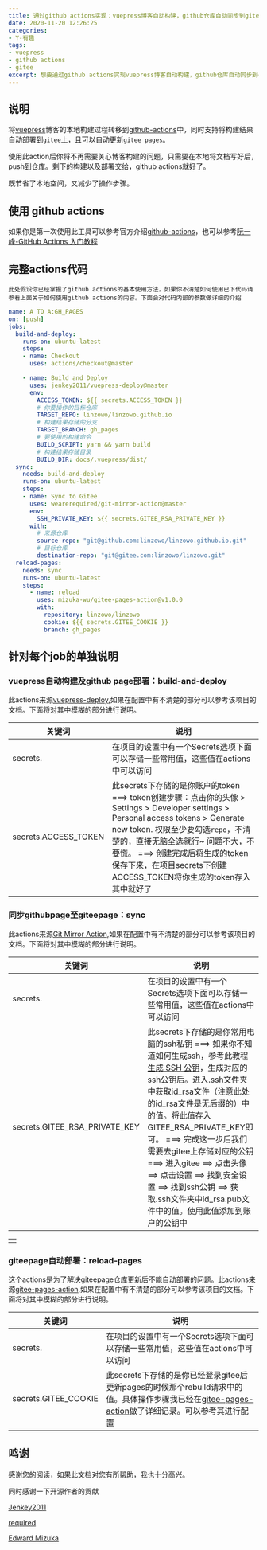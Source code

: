 ```yaml
---
title: 通过github actions实现：vuepress博客自动构建，github仓库自动同步到gitee，giteepage自动部署
date: 2020-11-20 12:26:25
categories:
- Y-有趣
tags:
- vuepress
- github actions
- gitee
excerpt: 想要通过github actions实现vuepress博客自动构建，github仓库自动同步到gitee，giteepage自动部署吗，那就进来看看吧。
---
```


## 说明

将[vuepress](https://www.vuepress.cn/)博客的本地构建过程转移到[github-actions](https://github.com/features/actions)中，同时支持将构建结果自动部署到`gitee`上，且可以自动更新`gitee pages`。

使用此action后你将不再需要关心博客构建的问题，只需要在本地将文档写好后，push到仓库。剩下的构建以及部署交给，github actions就好了。

既节省了本地空间，又减少了操作步骤。



## 使用 github actions

如果你是第一次使用此工具可以参考官方介绍[github-actions](https://github.com/features/actions)，也可以参考[阮一峰-GitHub Actions 入门教程](http://www.ruanyifeng.com/blog/2019/09/getting-started-with-github-actions.html)



## 完整actions代码

`此处假设你已经掌握了github actions的基本使用方法，如果你不清楚如何使用已下代码请参看上面关于如何使用github actions的内容。下面会对代码内部的参数做详细的介绍`

```yml
name: A TO A:GH_PAGES
on: [push]
jobs:
  build-and-deploy:
    runs-on: ubuntu-latest
    steps:
    - name: Checkout
      uses: actions/checkout@master

    - name: Build and Deploy
      uses: jenkey2011/vuepress-deploy@master
      env:
        ACCESS_TOKEN: ${{ secrets.ACCESS_TOKEN }}
        # 你要操作的目标仓库
        TARGET_REPO: linzowo/linzowo.github.io
        # 构建结果存储的分支
        TARGET_BRANCH: gh_pages
        # 要使用的构建命令
        BUILD_SCRIPT: yarn && yarn build
        # 构建结果存储目录
        BUILD_DIR: docs/.vuepress/dist/
  sync:
    needs: build-and-deploy
    runs-on: ubuntu-latest
    steps:
    - name: Sync to Gitee
      uses: wearerequired/git-mirror-action@master
      env:
        SSH_PRIVATE_KEY: ${{ secrets.GITEE_RSA_PRIVATE_KEY }}
      with:
      	# 来源仓库
        source-repo: "git@github.com:linzowo/linzowo.github.io.git"
        # 目标仓库
        destination-repo: "git@gitee.com:linzowo/linzowo.git"
  reload-pages:
    needs: sync
    runs-on: ubuntu-latest
    steps:
      - name: reload
        uses: mizuka-wu/gitee-pages-action@v1.0.0
        with:
          repository: linzowo/linzowo
          cookie: ${{ secrets.GITEE_COOKIE }}
          branch: gh_pages

```



## 针对每个job的单独说明

### vuepress自动构建及github page部署：build-and-deploy

此actions来源[vuepress-deploy](https://github.com/jenkey2011/vuepress-deploy/blob/master/README.zh-CN.md#step-by-step-guide),如果在配置中有不清楚的部分可以参考该项目的文档。下面将对其中模糊的部分进行说明。

| 关键词               | 说明                                                         |
| -------------------- | ------------------------------------------------------------ |
| secrets.             | 在项目的设置中有一个Secrets选项下面可以存储一些常用值，这些值在actions中可以访问 |
| secrets.ACCESS_TOKEN | 此secrets下存储的是你账户的token ===>  token创建步骤：点击你的头像 > Settings > Developer settings > Personal access tokens > Generate new token. 权限至少要勾选`repo`，不清楚的，直接无脑全选就行~ 问题不大，不要慌。 ===>  创建完成后将生成的token保存下来，在项目secrets下创建ACCESS_TOKEN将你生成的token存入其中就好了 |

### 同步githubpage至giteepage：sync

此actions来源[Git Mirror Action](https://github.com/wearerequired/git-mirror-action),如果在配置中有不清楚的部分可以参考该项目的文档。下面将对其中模糊的部分进行说明。

| 关键词                        | 说明                                                         |
| ----------------------------- | ------------------------------------------------------------ |
| secrets.                      | 在项目的设置中有一个Secrets选项下面可以存储一些常用值，这些值在actions中可以访问 |
| secrets.GITEE_RSA_PRIVATE_KEY | 此secrets下存储的是你常用电脑的ssh私钥 ===>  如果你不知道如何生成ssh，参考此教程[生成 SSH 公钥](https://git-scm.com/book/zh/v2/%E6%9C%8D%E5%8A%A1%E5%99%A8%E4%B8%8A%E7%9A%84-Git-%E7%94%9F%E6%88%90-SSH-%E5%85%AC%E9%92%A5)，生成对应的ssh公钥后。进入.ssh文件夹中获取id_rsa文件（注意此处的id_rsa文件是无后缀的）中的值。将此值存入GITEE_RSA_PRIVATE_KEY即可。 ===> 完成这一步后我们需要去gitee上存储对应的公钥 ===> 进入gitee ==> 点击头像 ==> 点击设置 ==> 找到安全设置 ==> 找到ssh公钥 ==> 获取.ssh文件夹中id_rsa.pub文件中的值。使用此值添加到账户的公钥中 |

|      |
| ---- |
|      |

### giteepage自动部署：reload-pages

这个actions是为了解决giteepage仓库更新后不能自动部署的问题。此actions来源[gitee-pages-action](https://github.com/mizuka-wu/gitee-pages-action),如果在配置中有不清楚的部分可以参考该项目的文档。下面将对其中模糊的部分进行说明。

| 关键词               | 说明                                                         |
| -------------------- | ------------------------------------------------------------ |
| secrets.             | 在项目的设置中有一个Secrets选项下面可以存储一些常用值，这些值在actions中可以访问 |
| secrets.GITEE_COOKIE | 此secrets下存储的是你已经登录gitee后更新pages的时候那个rebuild请求中的值。具体操作步骤我已经在[gitee-pages-action](https://github.com/linzowo/gitee-pages-action)做了详细记录。可以参考其进行配置 |



## 鸣谢

感谢您的阅读，如果此文档对您有所帮助，我也十分高兴。

同时感谢一下开源作者的贡献

[Jenkey2011](https://github.com/jenkey2011)

[required](https://github.com/wearerequired)

[Edward Mizuka](https://github.com/mizuka-wu)